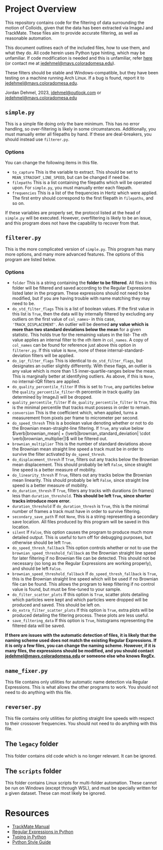 # Project Overview

This repository contains code for the filtering of data surrounding the motion of Colloids, given that the data has been extracted via ImageJ and TrackMate. These files aim to provide accurate filtering, as well as reasonable automation.

This document outlines each of the included files, how to use them, and what they do. All code herein uses Python type hinting, which may be unfamiliar. If code modification is needed and this is unfamiliar, refer [here](https://docs.python.org/3/library/typing.html) (or contact me at jedehmel@mavs.coloradomesa.edu).

These filters should be stable and Windows-compatible, but they have been testing on a machine running Arch Linux. If a bug is found, report it to jedehmel@mavs.coloradomesa.edu.

Jordan Dehmel, 2023,
jdehmel@outlook.com or
jedehmel@mavs.coloradomesa.edu

## `simple.py`

This is a simple file doing only the bare minimum. This has no error handling, so over-filtering is likely in some circumstances. Additionally, you must manually enter all filepaths by hand. If these are deal-breakers, you should instead use `filterer.py`.

### Options

You can change the following items in this file.

- `to_capture` This is the variable to extract. This should be set to `MEAN_STRAIGHT_LINE_SPEED`, but can be changed if need be.
- `filepaths` This is a list containing the filepaths which will be operated upon. For `simple.py`, you must manually enter each filepath.
- `frequencies` This is a list of the frequencies in Hertz which were applied. The first entry should correspond to the first filepath in `filepaths`, and so on.

If these variables are properly set, the protocol listed at the head of `simple.py` will be executed. However, overfiltering is likely to be an issue, and this program does not have the capability to recover from that.

## `filterer.py`

This is the more complicated version of `simple.py`. This program has many more options, and many more advanced features. The options of this program are listed below.

### Options

- `folder` This is a string containing the **folder to be filtered**. All files in this folder will be filtered and saved according to the Regular Expressions listed later in the program. These expressions should not need to be modified, but if you are having trouble with name matching they may need to be.
- `do_std_filter_flags` This is a list of boolean values. If the first value in this list is `True`, then the data will by internally filtered by excluding any outliers on the first value of `col_names`- in this case, `'TRACK_DISPLACEMENT'`. An outlier will be deemed **any value which is more than two standard deviations below the mean** for a given statistic. This holds true for the remaining values in the list- The `n`th value applies an internal filter to the `n`th item in `col_names`. A copy of `col_names` can be found for reference just above this option in `filterer.py`. If this value is `None`, none of these internal-standard-deviation filters will be applied.
- `do_iqr_filter_flags` This is identical to `do_std_filter_flags`, but designates an outlier slightly differently. With these flags, an outlier is any value which is more than 1.5 inner-quartile-ranges below the mean. This is marginally better at identifying outliers. As above, if this is `None`, no internal-IQR filters are applied.
- `do_quality_percentile_filter` If this is set to `True`, any particles below the `quality_percentile_filter`-th percentile in track quality (as determined by ImageJ) will be dropped.
- `quality_percentile_filter` If `do_quality_percentile_filter` is `True`, this is the minimal percentile that tracks must possess in order to remain.
- `conversion` This is the coefficient which, when applied, turns a measurement from pixels per frame to micrometer per second.
- `do_speed_thresh` This is a boolean value denoting whether or not to do the Brownian mean-straight-line filtering. If `True`, any value below $\verb|brownian_mean| + (\verb|brownian_standard_deviation| \cdot \verb|brownian_multiplier|)$ will be filtered out.
- `brownian_multiplier` This is the number of standard deviations above the Brownian mean straight line speed a track must be in order to survive the filter activated by `do_speed_thresh`.
- `do_displacement_thresh` If `True`, filters out any tracks below the Brownian mean displacement. This should probably be left `False`, since straight line speed is a better measure of mobility.
- `do_linearity_thresh` If `True`, filters out any tracks below the Brownian mean linearity. This should probably be left `False`, since straight line speed is a better measure of mobility.
- `do_duration_thresh` If `True`, filters any tracks with durations (in frames) less than `duration_threshold`. **This should be left `True`, since shorter tracks introduce more error.**
- `duration_threshold` If `do_duration_thresh` is `True`, this is the minimal number of frames a track must have in order to survive filtering.
- `secondary_save_path` If not `None`, this is a string representing a secondary save location. All files produced by this program will be saved in this location.
- `silent` If `False`, this option causes the program to produce much more detailed output. This is useful to turn off for debugging purposes, but otherwise should be left `True`.
- `do_speed_thresh_fallback` This option controls whether or not to use the `brownian_speed_threshold_fallback` as the Brownian straight line speed for later filtering if no Brownian file can be detected. This should not be necessary (so long as the Regular Expressions are working properly), and should be left `False`.
- `brownian_speed_threshold_fallback` If `do_speed_thresh_fallback` is `True`, this is the Brownian straight line speed which will be used if no Brownian file can be found. This allows the program to keep filtering if no control value is found, but must be fine-tuned to your sample.
- `do_filter_scatter_plots` If this option is `True`, scatter plots detailing which particles were kept and which particles were dropped will be produced and saved. This should be left on.
- `do_extra_filter_scatter_plots` If this option is `True`, extra plots will be produced detailing the filtering process. These plots are less useful.
- `save_filtering_data` If this option is `True`, histograms representing the filtered data will be saved.

**If there are issues with the automatic detection of files, it is likely that the naming scheme used does not match the existing Regular Expressions. If it is only a few files, you can change the naming scheme. However, if it is many files, the expressions should be modified, and you should contact jedehmel@mavs.coloradomesa.edu or someone else who knows RegEx.**

## `name_fixer.py`

This file contains only utilities for automatic name detection via Regular Expressions. This is what allows the other programs to work. You should not need to do anything with this file.

## `reverser.py`

This file contains only utilities for plotting straight line speeds with respect to their crossover frequencies. You should not need to do anything with this file.

## The `legacy` folder

This folder contains old code which is no longer relevant. It can be ignored.

## The `scripts` folder

This folder contains Linux scripts for multi-folder automation. These cannot be run on Windows (except through WSL), and must be specially written for a given dataset. These can most likely be ignored.

# Resources

- [TrackMate Manual](https://imagej.net/imagej-wiki-static/images/8/85/TrackMate-manual.pdf)
- [Regular Expressions in Python](https://www.w3schools.com/python/python_regex.asp)
- [Typing in Python](https://docs.python.org/3/library/typing.html)
- [Python Style Guide](https://pep8.org/)

